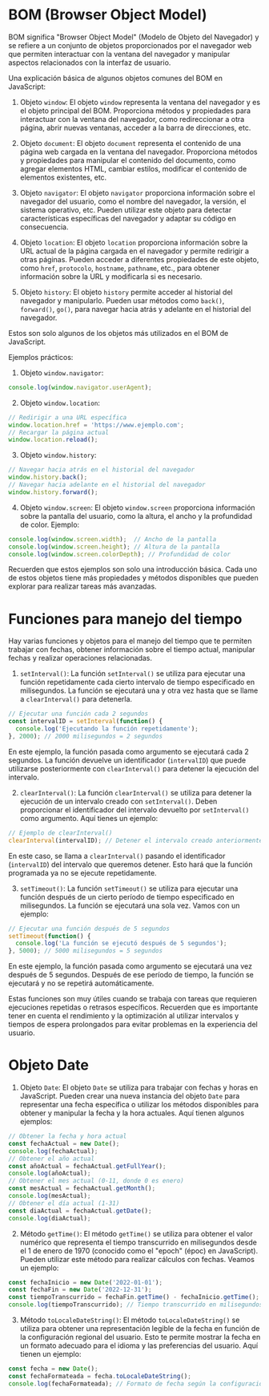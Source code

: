 # BOM (Browser Object Model)
BOM significa "Browser Object Model" (Modelo de Objeto del Navegador) y se refiere a un conjunto de objetos proporcionados por el navegador web que permiten interactuar con la ventana del navegador y manipular aspectos relacionados con la interfaz de usuario.

Una explicación básica de algunos objetos comunes del BOM en JavaScript:

1. Objeto `window`: El objeto `window` representa la ventana del navegador y es el objeto principal del BOM. Proporciona métodos y propiedades para interactuar con la ventana del navegador, como redireccionar a otra página, abrir nuevas ventanas, acceder a la barra de direcciones, etc.

2. Objeto `document`: El objeto `document` representa el contenido de una página web cargada en la ventana del navegador. Proporciona métodos y propiedades para manipular el contenido del documento, como agregar elementos HTML, cambiar estilos, modificar el contenido de elementos existentes, etc.

3. Objeto `navigator`: El objeto `navigator` proporciona información sobre el navegador del usuario, como el nombre del navegador, la versión, el sistema operativo, etc. Pueden utilizar este objeto para detectar características específicas del navegador y adaptar su código en consecuencia.

4. Objeto `location`: El objeto `location` proporciona información sobre la URL actual de la página cargada en el navegador y permite redirigir a otras páginas. Pueden acceder a diferentes propiedades de este objeto, como `href`, `protocolo`, `hostname`, `pathname`, etc., para obtener información sobre la URL y modificarla si es necesario.

5. Objeto `history`: El objeto `history` permite acceder al historial del navegador y manipularlo. Pueden usar métodos como `back()`, `forward()`, `go()`, para navegar hacia atrás y adelante en el historial del navegador.

Estos son solo algunos de los objetos más utilizados en el BOM de JavaScript. 

Ejemplos prácticos:

1. Objeto `window.navigator`:

```javascript
console.log(window.navigator.userAgent);
```

2. Objeto `window.location`:

```javascript
// Redirigir a una URL específica
window.location.href = 'https://www.ejemplo.com';
// Recargar la página actual
window.location.reload();
```

3. Objeto `window.history`:

```javascript
// Navegar hacia atrás en el historial del navegador
window.history.back();
// Navegar hacia adelante en el historial del navegador
window.history.forward();
```

4. Objeto `window.screen`:
El objeto `window.screen` proporciona información sobre la pantalla del usuario, como la altura, el ancho y la profundidad de color. Ejemplo:

```javascript
console.log(window.screen.width);  // Ancho de la pantalla
console.log(window.screen.height); // Altura de la pantalla
console.log(window.screen.colorDepth); // Profundidad de color
```

Recuerden que estos ejemplos son solo una introducción básica. Cada uno de estos objetos tiene más propiedades y métodos disponibles que pueden explorar para realizar tareas más avanzadas.

# Funciones para manejo del tiempo
Hay varias funciones y objetos para el manejo del tiempo que te permiten trabajar con fechas, obtener información sobre el tiempo actual, manipular fechas y realizar operaciones relacionadas.

1. `setInterval()`:
La función `setInterval()` se utiliza para ejecutar una función repetidamente cada cierto intervalo de tiempo especificado en milisegundos. La función se ejecutará una y otra vez hasta que se llame a `clearInterval()` para detenerla.

```javascript
// Ejecutar una función cada 2 segundos
const intervalID = setInterval(function() {
  console.log('Ejecutando la función repetidamente');
}, 2000); // 2000 milisegundos = 2 segundos
```

En este ejemplo, la función pasada como argumento se ejecutará cada 2 segundos. La función devuelve un identificador (`intervalID`) que puede utilizarse posteriormente con `clearInterval()` para detener la ejecución del intervalo.

2. `clearInterval()`: 
La función `clearInterval()` se utiliza para detener la ejecución de un intervalo creado con `setInterval()`. Deben proporcionar el identificador del intervalo devuelto por `setInterval()` como argumento. Aquí tienes un ejemplo:

```javascript
// Ejemplo de clearInterval()
clearInterval(intervalID); // Detener el intervalo creado anteriormente
```
En este caso, se llama a `clearInterval()` pasando el identificador (`intervalID`) del intervalo que queremos detener. Esto hará que la función programada ya no se ejecute repetidamente.

3. `setTimeout()`:
La función `setTimeout()` se utiliza para ejecutar una función después de un cierto período de tiempo especificado en milisegundos. La función se ejecutará una sola vez. Vamos con  un ejemplo:

```javascript
// Ejecutar una función después de 5 segundos
setTimeout(function() {
  console.log('La función se ejecutó después de 5 segundos');
}, 5000); // 5000 milisegundos = 5 segundos
```
En este ejemplo, la función pasada como argumento se ejecutará una vez después de 5 segundos. Después de ese período de tiempo, la función se ejecutará y no se repetirá automáticamente.

Estas funciones son muy útiles cuando se trabaja con tareas que requieren ejecuciones repetidas o retrasos específicos. Recuerden que es importante tener en cuenta el rendimiento y la optimización al utilizar intervalos y tiempos de espera prolongados para evitar problemas en la experiencia del usuario.


# Objeto Date

1. Objeto `Date`:
El objeto `Date` se utiliza para trabajar con fechas y horas en JavaScript. Pueden crear una nueva instancia del objeto `Date` para representar una fecha específica o utilizar los métodos disponibles para obtener y manipular la fecha y la hora actuales. Aquí tienen algunos ejemplos:

```javascript
// Obtener la fecha y hora actual
const fechaActual = new Date();
console.log(fechaActual);
// Obtener el año actual
const añoActual = fechaActual.getFullYear();
console.log(añoActual);
// Obtener el mes actual (0-11, donde 0 es enero)
const mesActual = fechaActual.getMonth();
console.log(mesActual);
// Obtener el día actual (1-31)
const diaActual = fechaActual.getDate();
console.log(diaActual);
```

2. Método `getTime()`:
El método `getTime()` se utiliza para obtener el valor numérico que representa el tiempo transcurrido en milisegundos desde el 1 de enero de 1970 (conocido como el "epoch" (époc) en JavaScript). Pueden utilizar este método para realizar cálculos con fechas. Veamos un ejemplo:

```javascript
const fechaInicio = new Date('2022-01-01');
const fechaFin = new Date('2022-12-31');
const tiempoTranscurrido = fechaFin.getTime() - fechaInicio.getTime();
console.log(tiempoTranscurrido); // Tiempo transcurrido en milisegundos
```

3. Método `toLocaleDateString()`:
El método `toLocaleDateString()` se utiliza para obtener una representación legible de la fecha en función de la configuración regional del usuario. Esto te permite mostrar la fecha en un formato adecuado para el idioma y las preferencias del usuario. Aquí tienen un ejemplo:

```javascript
const fecha = new Date();
const fechaFormateada = fecha.toLocaleDateString();
console.log(fechaFormateada); // Formato de fecha según la configuración regional
```